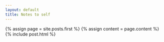 ```yaml
---
layout: default
title: Notes to self
---
```


{% assign page = site.posts.first %}
{% assign content = page.content %}
{% include post.html %}
